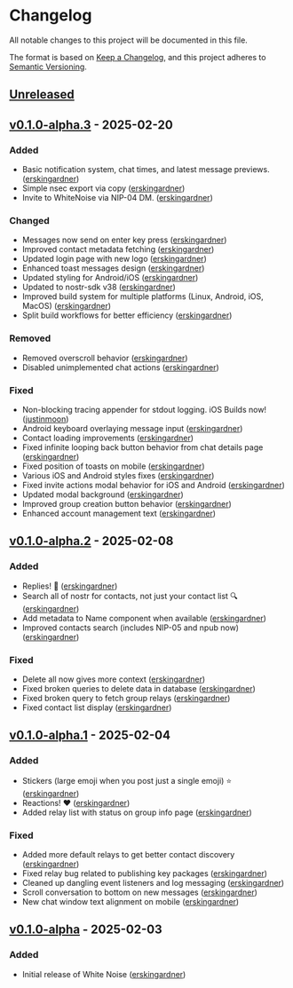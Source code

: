 # Changelog

All notable changes to this project will be documented in this file.

The format is based on [Keep a Changelog](https://keepachangelog.com/en/1.1.0/),
and this project adheres to [Semantic Versioning](https://semver.org/spec/v2.0.0.html).

## [Unreleased]


## [v0.1.0-alpha.3] - 2025-02-20

### Added
- Basic notification system, chat times, and latest message previews. ([erskingardner])
- Simple nsec export via copy ([erskingardner])
- Invite to WhiteNoise via NIP-04 DM. ([erskingardner])

### Changed
- Messages now send on enter key press ([erskingardner])
- Improved contact metadata fetching ([erskingardner])
- Updated login page with new logo ([erskingardner])
- Enhanced toast messages design ([erskingardner])
- Updated styling for Android/iOS ([erskingardner])
- Updated to nostr-sdk v38 ([erskingardner])
- Improved build system for multiple platforms (Linux, Android, iOS, MacOS) ([erskingardner])
- Split build workflows for better efficiency ([erskingardner])

### Removed
- Removed overscroll behavior ([erskingardner])
- Disabled unimplemented chat actions ([erskingardner])

### Fixed
- Non-blocking tracing appender for stdout logging. iOS Builds now! ([justinmoon])
- Android keyboard overlaying message input ([erskingardner])
- Contact loading improvements ([erskingardner])
- Fixed infinite looping back button behavior from chat details page ([erskingardner])
- Fixed position of toasts on mobile ([erskingardner])
- Various iOS and Android styles fixes ([erskingardner])
- Fixed invite actions modal behavior for iOS and Android ([erskingardner])
- Updated modal background ([erskingardner])
- Improved group creation button behavior ([erskingardner])
- Enhanced account management text ([erskingardner])

## [v0.1.0-alpha.2] - 2025-02-08

### Added
- Replies! 💬 ([erskingardner])
- Search all of nostr for contacts, not just your contact list 🔍 ([erskingardner])
- Add metadata to Name component when available ([erskingardner])
- Improved contacts search (includes NIP-05 and npub now) ([erskingardner])

### Fixed
- Delete all now gives more context ([erskingardner])
- Fixed broken queries to delete data in database ([erskingardner])
- Fixed broken query to fetch group relays ([erskingardner])
- Fixed contact list display ([erskingardner])

## [v0.1.0-alpha.1] - 2025-02-04

### Added
- Stickers (large emoji when you post just a single emoji) ⭐ ([erskingardner])
- Reactions! ❤️ ([erskingardner])
- Added relay list with status on group info page ([erskingardner])

### Fixed
- Added more default relays to get better contact discovery ([erskingardner])
- Fixed relay bug related to publishing key packages ([erskingardner])
- Cleaned up dangling event listeners and log messaging ([erskingardner])
- Scroll conversation to bottom on new messages ([erskingardner])
- New chat window text alignment on mobile ([erskingardner])

## [v0.1.0-alpha] - 2025-02-03

### Added
- Initial release of White Noise ([erskingardner])


<!-- Contributors -->
[erskingardner]: <https://github.com/erskingardner> (nostr:npub1zuuajd7u3sx8xu92yav9jwxpr839cs0kc3q6t56vd5u9q033xmhsk6c2uc)
[justinmoon]: <https://github.com/justinmoon> (nostr:npub1zxu639qym0esxnn7rzrt48wycmfhdu3e5yvzwx7ja3t84zyc2r8qz8cx2y)
[hodlbod]: <https://github.com/staab> (nostr:npub1jlrs53pkdfjnts29kveljul2sm0actt6n8dxrrzqcersttvcuv3qdjynqn)
[dmcarrington]: <https://github.com/dmcarrington>



<!-- Tags -->
[Unreleased]: https://github.com/erskingardner/whitenoise/compare/v0.1.0-alpha.3...HEAD
[v0.1.0-alpha.3]: https://github.com/erskingardner/whitenoise/releases/tag/v0.1.0-alpha.3
[v0.1.0-alpha.2]: https://github.com/erskingardner/whitenoise/releases/tag/v0.1.0-alpha.2
[v0.1.0-alpha.1]: https://github.com/erskingardner/whitenoise/releases/tag/v0.1.0-alpha.1
[v0.1.0-alpha]: https://github.com/erskingardner/whitenoise/releases/tag/v0.1.0-alpha


<!-- Categories
`Added` for new features.
`Changed` for changes in existing functionality.
`Deprecated` for soon-to-be removed features.
`Removed` for now removed features.
`Fixed` for any bug fixes.
`Security` in case of vulnerabilities.
-->
